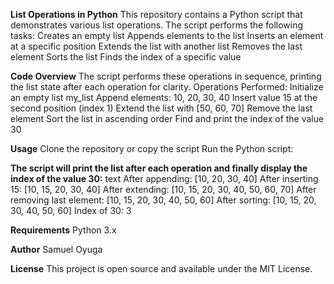 **List Operations in Python**
This repository contains a Python script that demonstrates various list operations. The script performs the following tasks:
Creates an empty list
Appends elements to the list
Inserts an element at a specific position
Extends the list with another list
Removes the last element
Sorts the list
Finds the index of a specific value

**Code Overview**
The script performs these operations in sequence, printing the list state after each operation for clarity.
Operations Performed:
Initialize an empty list my_list
Append elements: 10, 20, 30, 40
Insert value 15 at the second position (index 1)
Extend the list with [50, 60, 70]
Remove the last element
Sort the list in ascending order
Find and print the index of the value 30

**Usage**
Clone the repository or copy the script
Run the Python script:

**The script will print the list after each operation and finally display the index of the value 30:**
text
After appending: [10, 20, 30, 40]
After inserting 15: [10, 15, 20, 30, 40]
After extending: [10, 15, 20, 30, 40, 50, 60, 70]
After removing last element: [10, 15, 20, 30, 40, 50, 60]
After sorting: [10, 15, 20, 30, 40, 50, 60]
Index of 30: 3

**Requirements**
Python 3.x

**Author**
Samuel Oyuga 

**License**
This project is open source and available under the MIT License.
